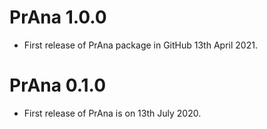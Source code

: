 # PrAna 1.0.0

* First release of PrAna package in GitHub 13th April 2021.

# PrAna 0.1.0

* First release of PrAna is on 13th July 2020.